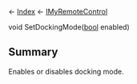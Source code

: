← [Index](Api-Index) ← [IMyRemoteControl](Sandbox.ModAPI.Ingame.IMyRemoteControl)

void SetDockingMode([bool](System.Boolean) enabled)

## Summary

Enables or disables docking mode.

